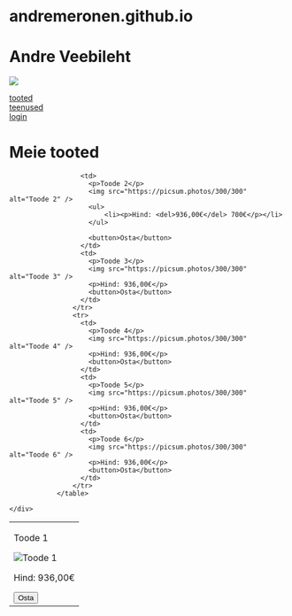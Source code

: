 # andremeronen.github.io
<!DOCTYPE html>
<html lang="et">
<head>
    <meta charset="UTF-8">
    <meta name="viewport" content="width=device-width, initial-scale=1.0">
    <meta name="author" content="Andre Meronen">
    <title>KT1</title>
</head>
<body>
    <div class="container">
        <div class="header">
            <h1>Andre Veebileht</h1>
            <img src="https://picsum.photos/1200/300"><br>
            <p>
                <a href="index.html">tooted<br></a>
                <a href="teenused.html">teenused<br></a>
                <a href="login.html">login<br></a>
            </p>
            <div class="content">
                <h1>Meie tooted</h1>
                <table>
                    <tr>
                      <td>
                        <p>Toode 1</p>
                        <img src="https://picsum.photos/300/300" alt="Toode 1" />
                        <p>Hind: 936,00€</p>
                        <button>Osta</button>
                      </td>
          
                      <td>
                        <p>Toode 2</p>
                        <img src="https://picsum.photos/300/300" alt="Toode 2" />
                        <ul>
                            <li><p>Hind: <del>936,00€</del> 700€</p></li>
                        </ul>
                        
                        <button>Osta</button>
                      </td>
                      <td>
                        <p>Toode 3</p>
                        <img src="https://picsum.photos/300/300" alt="Toode 3" />
                        <p>Hind: 936,00€</p>
                        <button>Osta</button>
                      </td>
                    </tr>
                    <tr>
                      <td>
                        <p>Toode 4</p>
                        <img src="https://picsum.photos/300/300" alt="Toode 4" />
                        <p>Hind: 936,00€</p>
                        <button>Osta</button>
                      </td>
                      <td>
                        <p>Toode 5</p>
                        <img src="https://picsum.photos/300/300" alt="Toode 5" />
                        <p>Hind: 936,00€</p>
                        <button>Osta</button>
                      </td>
                      <td>
                        <p>Toode 6</p>
                        <img src="https://picsum.photos/300/300" alt="Toode 6" />
                        <p>Hind: 936,00€</p>
                        <button>Osta</button>
                      </td>
                    </tr>
                </table>
                
    </div>
</body>
</html>
